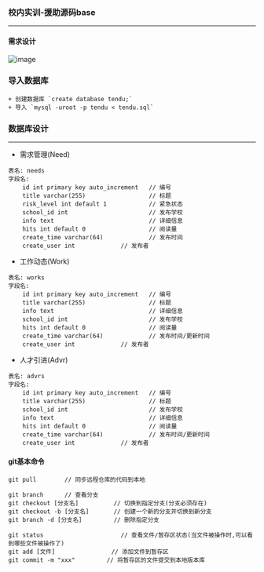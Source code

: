 ### 校内实训-援助源码base
____
#### 需求设计
![image](https://user-images.githubusercontent.com/19285429/58611014-3a112c80-82e0-11e9-9cca-6e1cc671542b.png)

### 导入数据库
    + 创建数据库 `create database tendu;`
    + 导入 `mysql -uroot -p tendu < tendu.sql`
    
### 数据库设计
___

* 需求管理(Need)
```
表名: needs
字段名:
    id int primary key auto_increment   // 编号
    title varchar(255)                  // 标题
    risk_level int default 1            // 紧急状态
    school_id int                       // 发布学校
    info text                           // 详细信息
    hits int default 0                  // 阅读量
    create_time varchar(64)             // 发布时间
    create_user int             // 发布者
```

* 工作动态(Work)
```
表名: works
字段名:
    id int primary key auto_increment   // 编号
    title varchar(255)                  // 标题
    info text                           // 详细信息
    school_id int                       // 发布学校
    hits int default 0                  // 阅读量
    create_time varchar(64)             // 发布时间/更新时间
    create_user int             // 发布者
```

* 人才引进(Advr)
```
表名: advrs
字段名:
    id int primary key auto_increment   // 编号
    title varchar(255)                  // 标题
    school_id int                       // 发布学校
    info text                           // 详细信息
    hits int default 0                  // 阅读量
    create_time varchar(64)             // 发布时间/更新时间
    create_user int             // 发布者
```

#### git基本命令
```
git pull        // 同步远程仓库的代码到本地

git branch      // 查看分支
git checkout [分支名]          // 切换到指定分支(分支必须存在)
git checkout -b [分支名]       // 创建一个新的分支并切换到新分支
git branch -d [分支名]         // 删除指定分支

git status                      // 查看文件/暂存区状态(当文件被操作时,可以看到哪些文件被操作了)
git add [文件]                // 添加文件到暂存区
git commit -m "xxx"         // 将暂存区的文件提交到本地版本库
```